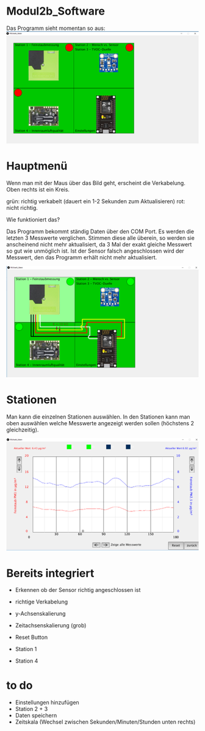 # Modul2b_Software

Das Programm sieht momentan so aus:
![alt text](https://github.com/bassi23/Modul2b_Software/blob/master/Bild1.png)


# Hauptmenü

Wenn man mit der Maus über das Bild geht, erscheint die Verkabelung. Oben rechts ist ein Kreis.

grün: richtig verkabelt (dauert ein 1-2 Sekunden zum Aktualisieren)
rot: nicht richtig.

Wie funktioniert das? 

Das Programm bekommt ständig Daten über den COM Port. Es werden die letzten 3 Messwerte verglichen. Stimmen diese alle überein, so werden sie anscheinend nicht mehr aktualisiert, da 3 Mal der exakt gleiche Messwert so gut wie unmöglich ist.
Ist der Sensor falsch angeschlossen wird der Messwert, den das Programm erhält nicht mehr aktualisiert.

![alt text](https://github.com/bassi23/Modul2b_Software/blob/master/Bild4.png)


# Stationen

Man kann die einzelnen Stationen auswählen. In den Stationen kann man oben auswählen welche Messwerte angezeigt werden sollen (höchstens 2 gleichzeitig). 

![alt text](https://github.com/bassi23/Modul2b_Software/blob/master/Bild2.png)

# Bereits integriert

 - Erkennen ob der Sensor richtig angeschlossen ist
 - richtige Verkabelung
 - y-Achsenskalierung
 - Zeitachsenskalierung (grob)
 - Reset Button
 
 
 - Station 1
 - Station 4
 
# to do

 - Einstellungen hinzufügen
 - Station 2 + 3
 - Daten speichern
 - Zeitskala (Wechsel zwischen Sekunden/Minuten/Stunden unten rechts)
 
